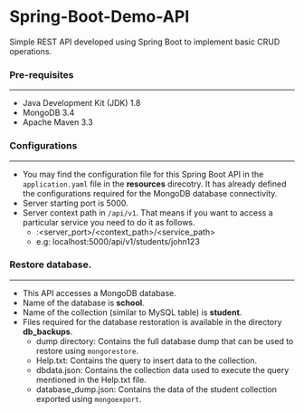 # Spring-Boot-Demo-API
Simple REST API developed using Spring Boot to implement basic CRUD operations.

### Pre-requisites
---
- Java Development Kit (JDK) 1.8
- MongoDB 3.4
- Apache Maven 3.3

### Configurations
---
- You may find the configuration file for this Spring Boot API in the `application.yaml` file in the **resources** direcotry.
It has already defined the configurations required for the MongoDB database connectivity.
- Server starting port is 5000.
- Server context path in `/api/v1`. That means if you want to access a particular service you need to do it as follows.
    - <host>:<server_port>/<context_path>/<service_path>
    - e.g: localhost:5000/api/v1/students/john123

### Restore database.
---
- This API accesses a MongoDB database.
- Name of the database is **school**.
- Name of the collection (similar to MySQL table) is **student**.
- Files required for the database restoration is available in the directory **db_backups**.
    - dump directory: Contains the full database dump that can be used to restore using `mongorestore`.
    - Help.txt: Contains the query to insert data to the collection.
    - dbdata.json: Contains the collection data used to execute the query mentioned in the Help.txt file.
    - database_dump.json: Contains the data of the student collection exported using `mongoexport`.
